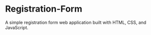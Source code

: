 # Registration-Form
A simple registration form web application built with HTML, CSS, and JavaScript.
